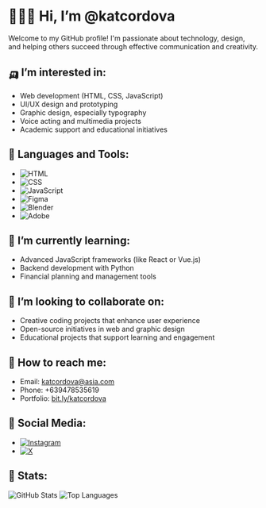 # 🏌🏻‍♀ Hi, I’m @katcordova

Welcome to my GitHub profile! I'm passionate about technology, design, and helping others succeed through effective communication and creativity.

## 🛺 I’m interested in:
- Web development (HTML, CSS, JavaScript)
- UI/UX design and prototyping
- Graphic design, especially typography
- Voice acting and multimedia projects
- Academic support and educational initiatives

## 🧸 Languages and Tools:
- ![HTML](https://img.shields.io/badge/HTML-E34F26?style=flat&logo=html5&logoColor=white)
- ![CSS](https://img.shields.io/badge/CSS-1572B6?style=flat&logo=css3&logoColor=white)
- ![JavaScript](https://img.shields.io/badge/JavaScript-F7DF1E?style=flat&logo=javascript&logoColor=black)
- ![Figma](https://img.shields.io/badge/Figma-0ACF83?style=flat&logo=figma&logoColor=white)
- ![Blender](https://img.shields.io/badge/Blender-F5792A?style=flat&logo=blender&logoColor=white)
- ![Adobe](https://img.shields.io/badge/Adobe-FF0000?style=flat&logo=adobe&logoColor=white)

## 🐛 I’m currently learning:
- Advanced JavaScript frameworks (like React or Vue.js)
- Backend development with Python
- Financial planning and management tools

## 🥣 I’m looking to collaborate on:
- Creative coding projects that enhance user experience
- Open-source initiatives in web and graphic design
- Educational projects that support learning and engagement

## 🍎 How to reach me:
- Email: [katcordova@asia.com](mailto:katcordova@asia.com)
- Phone: +639478535619
- Portfolio: [bit.ly/katcordova](http://bit.ly/katcordova)

## 🎏 Social Media:
- [![Instagram](https://img.shields.io/badge/Instagram-E4405F?style=flat&logo=instagram&logoColor=white)](https://www.instagram.com/yourusername) 
- [![X](https://img.shields.io/badge/X-1DA1F2?style=flat&logo=twitter&logoColor=white)](https://twitter.com/yourusername)

## 🌸 Stats:
![GitHub Stats](https://github-readme-stats.vercel.app/api?username=katcordova&show_icons=true&theme=pink)
![Top Languages](https://github-readme-stats.vercel.app/api/top-langs/?username=katcordova&layout=compact&theme=pink)
